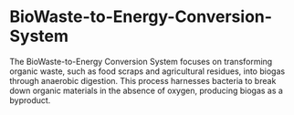 # BioWaste-to-Energy-Conversion-System
The BioWaste-to-Energy Conversion System focuses on transforming organic waste, such as food scraps and agricultural residues, into biogas through anaerobic digestion. This process harnesses bacteria to break down organic materials in the absence of oxygen, producing biogas as a byproduct.
